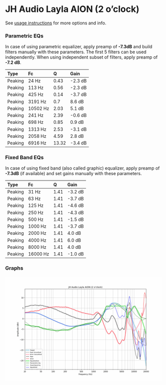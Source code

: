 # JH Audio Layla AION (2 o’clock)
See [usage instructions](https://github.com/jaakkopasanen/AutoEq#usage) for more options and info.

### Parametric EQs
In case of using parametric equalizer, apply preamp of **-7.3dB** and build filters manually
with these parameters. The first 5 filters can be used independently.
When using independent subset of filters, apply preamp of **-7.2 dB**.

| Type    | Fc       |     Q | Gain    |
|:--------|:---------|:------|:--------|
| Peaking | 24 Hz    |  0.43 | -2.3 dB |
| Peaking | 113 Hz   |  0.56 | -2.3 dB |
| Peaking | 425 Hz   |  0.14 | -3.7 dB |
| Peaking | 3191 Hz  |  0.7  | 8.6 dB  |
| Peaking | 10502 Hz |  2.03 | 5.1 dB  |
| Peaking | 241 Hz   |  2.39 | -0.6 dB |
| Peaking | 698 Hz   |  0.85 | 0.9 dB  |
| Peaking | 1313 Hz  |  2.53 | -3.1 dB |
| Peaking | 2058 Hz  |  4.59 | 2.8 dB  |
| Peaking | 6916 Hz  | 13.32 | -3.4 dB |

### Fixed Band EQs
In case of using fixed band (also called graphic) equalizer, apply preamp of **-7.3dB**
(if available) and set gains manually with these parameters.

| Type    | Fc       |    Q | Gain    |
|:--------|:---------|:-----|:--------|
| Peaking | 31 Hz    | 1.41 | -3.2 dB |
| Peaking | 63 Hz    | 1.41 | -3.7 dB |
| Peaking | 125 Hz   | 1.41 | -4.6 dB |
| Peaking | 250 Hz   | 1.41 | -4.3 dB |
| Peaking | 500 Hz   | 1.41 | -1.5 dB |
| Peaking | 1000 Hz  | 1.41 | -3.7 dB |
| Peaking | 2000 Hz  | 1.41 | 4.0 dB  |
| Peaking | 4000 Hz  | 1.41 | 6.0 dB  |
| Peaking | 8000 Hz  | 1.41 | 4.0 dB  |
| Peaking | 16000 Hz | 1.41 | -1.0 dB |

### Graphs
![](./JH%20Audio%20Layla%20AION%20(2%20o%E2%80%99clock).png)